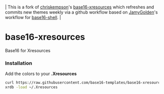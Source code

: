 | This is a fork of [chriskempson](https://github.com/chriskempson)'s [base16-xresources](https://github.com/base16-templates/base16-xresources) which refreshes and commits new themes weekly via a github workflow based on [JamyGolden](https://github.com/JamyGolden)'s workflow for [base16-shell](https://github.com/base16-project/base16-shell). |

base16-xresources
=================

Base16 for Xresources

### Installation
Add the colors to your **.Xresources**
```bash
curl https://raw.githubusercontent.com/base16-templates/base16-xresources/master/xresources/base16-default-dark-256.Xresources >> ~/.Xresources
xrdb -load ~/.Xresources
```
